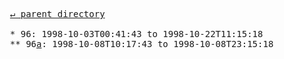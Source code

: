 <pre>
  <a href="../">&#x21b5; parent directory</a>
  
  * 96: 1998-10-03T00:41:43 to 1998-10-22T11:15:18
  ** 96<a href="a">a</a>: 1998-10-08T10:17:43 to 1998-10-08T23:15:18
</pre>
